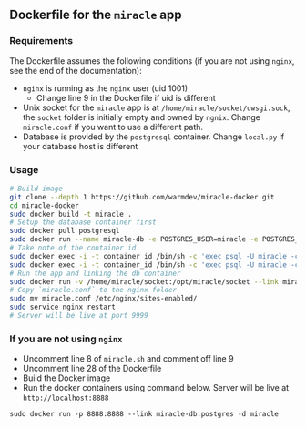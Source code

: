 ## Dockerfile for the `miracle` app

### Requirements

The Dockerfile assumes the following conditions (if you are not using `nginx`, see the end of the documentation):

* `nginx` is running as the `nginx` user (uid 1001)
    - Change line 9 in the Dockerfile if uid is different
* Unix socket for the `miracle` app is at `/home/miracle/socket/uwsgi.sock`, the `socket` folder is initially empty and owned by `ngnix`. Change `miracle.conf` if you want to use a different path.
* Database is provided by the `postgresql` container. Change `local.py` if your database host is different

### Usage

```bash
# Build image
git clone --depth 1 https://github.com/warmdev/miracle-docker.git
cd miracle-docker
sudo docker build -t miracle .
# Setup the database container first
sudo docker pull postgresql
sudo docker run --name miracle-db -e POSTGRES_USER=miracle -e POSTGRES_PASSWORD=CHANGEME -d postgres
# Take note of the container id
sudo docker exec -i -t container_id /bin/sh -c 'exec psql -U miracle -c "CREATE DATABASE miracle_metadata"'
sudo docker exec -i -t container_id /bin/sh -c 'exec psql -U miracle -c "CREATE DATABASE miracle_data"'
# Run the app and linking the db container
sudo docker run -v /home/miracle/socket:/opt/miracle/socket --link miracle-db:postgres -d miracle
# Copy `miracle.conf` to the nginx folder
sudo mv miracle.conf /etc/nginx/sites-enabled/
sudo service nginx restart
# Server will be live at port 9999
```

### If you are not using `nginx`

* Uncomment line 8 of `miracle.sh` and comment off line 9
* Uncomment line 28 of the Dockerfile
* Build the Docker image
* Run the docker containers using command below. Server will be live at `http://localhost:8888`

```
sudo docker run -p 8888:8888 --link miracle-db:postgres -d miracle
```

